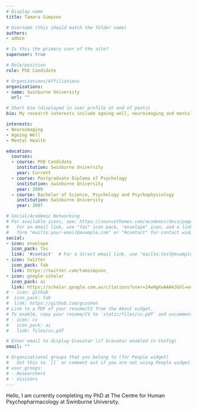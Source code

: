 ```yaml
---
# Display name
title: Tamara Simpson

# Username (this should match the folder name)
authors:
- admin

# Is this the primary user of the site?
superuser: true

# Role/position
role: PhD Candidate

# Organizations/Affiliations
organizations:
- name: Swinburne University
  url: ""

# Short bio (displayed in user profile at end of posts)
bio: My research interests include ageing well, neuroimaging and mental health.

interests:
- Neuroimaging
- Ageing Well
- Mental Health

education:
  courses:
  - course: PhD Candidate
    institution: Swinburne University
    year: Current
  - course: Postgraduate Diploma of Psychology
    institution: Swinburne University
    year: 2009
  - course: Bachelor of Science, Psychology and Psychophysiology
    institution: Swinburne University
    year: 2007

# Social/Academic Networking
# For available icons, see: https://sourcethemes.com/academic/docs/page-builder/#icons
#   For an email link, use "fas" icon pack, "envelope" icon, and a link in the
#   form "mailto:your-email@example.com" or "#contact" for contact widget.
social:
- icon: envelope
  icon_pack: fas
  link: '#contact'  # For a direct email link, use "mailto:test@example.org".
- icon: twitter
  icon_pack: fab
  link: https://twitter.com/tamsimpson_
- icon: google-scholar
  icon_pack: ai
  link: https://scholar.google.com.au/citations?user=24wHgXwAAAAJ&hl=en&oi=sra
# - icon: github
#  icon_pack: fab
#  link: https://github.com/gcushen
# Link to a PDF of your resume/CV from the About widget.
# To enable, copy your resume/CV to `static/files/cv.pdf` and uncomment the lines below.
# - icon: cv
#   icon_pack: ai
#   link: files/cv.pdf

# Enter email to display Gravatar (if Gravatar enabled in Config)
email: ""

# Organizational groups that you belong to (for People widget)
#   Set this to `[]` or comment out if you are not using People widget.
# user_groups:
# - Researchers
# - Visitors
---
```


Hello, I am currently completing my PhD at The Centre for Human Psychopharmacology at Swinburne University.


